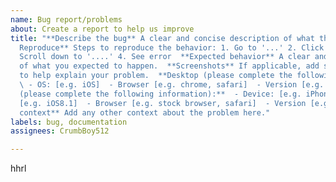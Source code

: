 ```yaml
---
name: Bug report/problems
about: Create a report to help us improve
title: "**Describe the bug** A clear and concise description of what the bug is.  **To
  Reproduce** Steps to reproduce the behavior: 1. Go to '...' 2. Click on '....' 3.
  Scroll down to '....' 4. See error  **Expected behavior** A clear and concise description
  of what you expected to happen.  **Screenshots** If applicable, add screenshots
  to help explain your problem.  **Desktop (please complete the following information):**
  \ - OS: [e.g. iOS]  - Browser [e.g. chrome, safari]  - Version [e.g. 22]  **Smartphone
  (please complete the following information):**  - Device: [e.g. iPhone6]  - OS:
  [e.g. iOS8.1]  - Browser [e.g. stock browser, safari]  - Version [e.g. 22]  **Additional
  context** Add any other context about the problem here."
labels: bug, documentation
assignees: CrumbBoy512

---
```


hhrl
